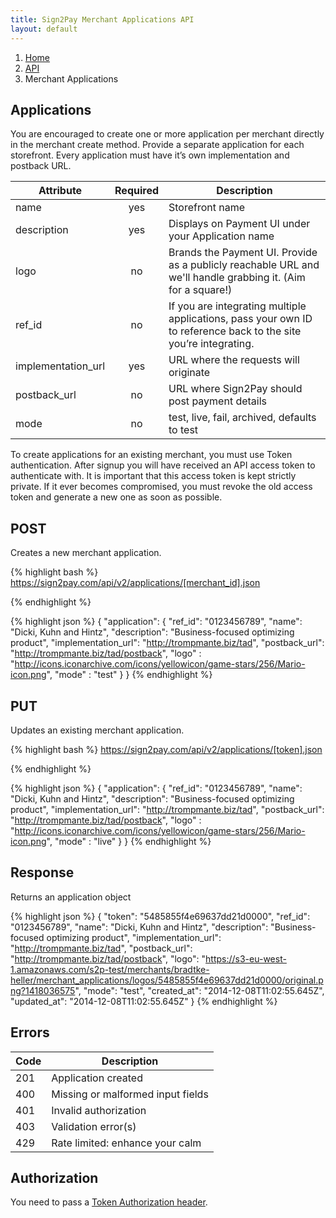 ```yaml
---
title: Sign2Pay Merchant Applications API
layout: default
---
```


<ol class="breadcrumb">
  <li><a href="/">Home</a></li>
  <li><a href="/api/index.html">API</a></li>
  <li>Merchant Applications</li>
</ol>

## Applications

You are encouraged to create one or more application per merchant directly in the merchant create method. Provide a separate application for each storefront. Every application must have it’s own implementation and postback URL.

| Attribute         | Required            | Description                         |
| ----------------- |:---------------:| ------------------------------------|
| name       | yes          | Storefront name
| description       | yes   | Displays on Payment UI under your Application name
| logo              | no    | Brands the Payment UI. Provide as a publicly reachable URL and we'll handle grabbing it. (Aim for a square!)
| ref_id            | no    | If you are integrating multiple applications, pass your own ID to reference back to the site you’re integrating.
| implementation_url  | yes   | URL where the requests will originate
| postback_url        | no    | URL where Sign2Pay should post payment details
| mode                | no    | test, live, fail, archived, defaults to test

To create applications for an existing merchant, you must use Token authentication. After signup you will have received an API access token to authenticate with. It is important that this access token is kept strictly private. If it ever becomes compromised, you must revoke the old access token and generate a new one as soon as possible.

## POST

Creates a new merchant application.

{% highlight bash %}
https://sign2pay.com/api/v2/applications/[merchant_id].json

{% endhighlight %}

{% highlight json %}
{
"application": {
    "ref_id": "0123456789",
    "name": "Dicki, Kuhn and Hintz",
    "description": "Business-focused optimizing product",
    "implementation_url": "http://trompmante.biz/tad",
    "postback_url": "http://trompmante.biz/tad/postback",
    "logo" : "http://icons.iconarchive.com/icons/yellowicon/game-stars/256/Mario-icon.png",
    "mode" : "test"
  }
}
{% endhighlight %}

## PUT

Updates an existing merchant application.


{% highlight bash %}
https://sign2pay.com/api/v2/applications/[token].json

{% endhighlight %}

{% highlight json %}
{
"application": {
    "ref_id": "0123456789",
    "name": "Dicki, Kuhn and Hintz",
    "description": "Business-focused optimizing product",
    "implementation_url": "http://trompmante.biz/tad",
    "postback_url": "http://trompmante.biz/tad/postback",
    "logo" : "http://icons.iconarchive.com/icons/yellowicon/game-stars/256/Mario-icon.png",
    "mode" : "live"
  }
}
{% endhighlight %}

## Response

Returns an application object

{% highlight json %}
{
    "token": "5485855f4e69637dd21d0000",
    "ref_id": "0123456789",
    "name": "Dicki, Kuhn and Hintz",
    "description": "Business-focused optimizing product",
    "implementation_url": "http://trompmante.biz/tad",
    "postback_url": "http://trompmante.biz/tad/postback",
    "logo": "https://s3-eu-west-1.amazonaws.com/s2p-test/merchants/bradtke-heller/merchant_applications/logos/5485855f4e69637dd21d0000/original.png?1418036575",
    "mode": "test",
  	"created_at": "2014-12-08T11:02:55.645Z",
    "updated_at": "2014-12-08T11:02:55.645Z"
}
{% endhighlight %}

## Errors

| Code      | Description
| ----------|---------------|
| 201       | Application created
| 400       | Missing or malformed input fields
| 401       | Invalid authorization
| 403       | Validation error(s)
| 429       | Rate limited: enhance your calm

## Authorization

You need to pass a [Token Authorization header](authorization.html).
